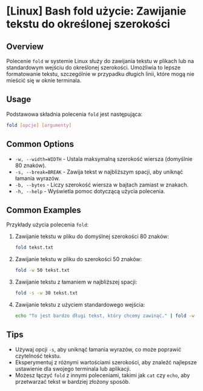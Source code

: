 # [Linux] Bash fold użycie: Zawijanie tekstu do określonej szerokości

## Overview
Polecenie `fold` w systemie Linux służy do zawijania tekstu w plikach lub na standardowym wejściu do określonej szerokości. Umożliwia to lepsze formatowanie tekstu, szczególnie w przypadku długich linii, które mogą nie mieścić się w oknie terminala.

## Usage
Podstawowa składnia polecenia `fold` jest następująca:

```bash
fold [opcje] [argumenty]
```

## Common Options
- `-w, --width=WIDTH` - Ustala maksymalną szerokość wiersza (domyślnie 80 znaków).
- `-s, --break=BREAK` - Zawija tekst w najbliższym spacji, aby uniknąć łamania wyrazów.
- `-b, --bytes` - Liczy szerokość wiersza w bajtach zamiast w znakach.
- `-h, --help` - Wyświetla pomoc dotyczącą użycia polecenia.

## Common Examples
Przykłady użycia polecenia `fold`:

1. Zawijanie tekstu w pliku do domyślnej szerokości 80 znaków:
   ```bash
   fold tekst.txt
   ```

2. Zawijanie tekstu w pliku do szerokości 50 znaków:
   ```bash
   fold -w 50 tekst.txt
   ```

3. Zawijanie tekstu z łamaniem w najbliższej spacji:
   ```bash
   fold -s -w 30 tekst.txt
   ```

4. Zawijanie tekstu z użyciem standardowego wejścia:
   ```bash
   echo "To jest bardzo długi tekst, który chcemy zawinąć." | fold -w 20
   ```

## Tips
- Używaj opcji `-s`, aby uniknąć łamania wyrazów, co może poprawić czytelność tekstu.
- Eksperymentuj z różnymi wartościami szerokości, aby znaleźć najlepsze ustawienie dla swojego terminala lub aplikacji.
- Możesz łączyć `fold` z innymi poleceniami, takimi jak `cat` czy `echo`, aby przetwarzać tekst w bardziej złożony sposób.